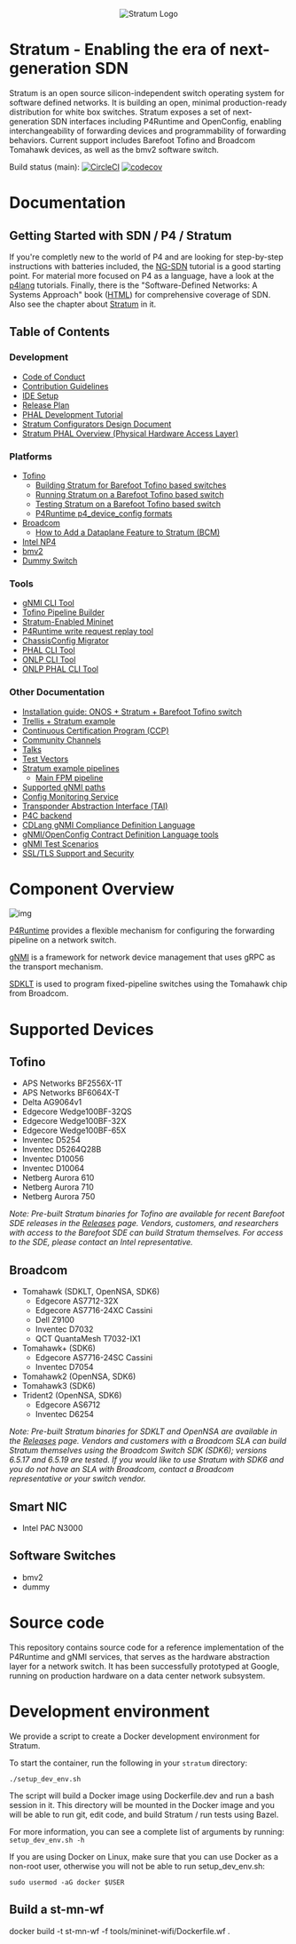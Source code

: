 <!--
Copyright 2018 Google LLC
Copyright 2018-present Open Networking Foundation

SPDX-License-Identifier: Apache-2.0
-->

<p align="center">
  <img alt="Stratum Logo" src="stratum/docs/images/stratum-logo.png">
</p>

# Stratum - Enabling the era of next-generation SDN

Stratum is an open source silicon-independent switch operating system for
software defined networks. It is building an open, minimal production-ready
distribution for white box switches. Stratum exposes a set of next-generation
SDN interfaces including P4Runtime and OpenConfig, enabling interchangeability
of forwarding devices and programmability of forwarding behaviors. Current
support includes Barefoot Tofino and Broadcom Tomahawk devices, as well as the
bmv2 software switch.

Build status (main): [![CircleCI](https://circleci.com/gh/stratum/stratum/tree/main.svg?style=svg)](https://circleci.com/gh/stratum/stratum/tree/main)
[![codecov](https://codecov.io/gh/stratum/stratum/branch/main/graph/badge.svg)](https://codecov.io/gh/stratum/stratum)

# Documentation

## Getting Started with SDN / P4 / Stratum

If you're completly new to the world of P4 and are looking for step-by-step
instructions with batteries included, the
[NG-SDN](https://github.com/opennetworkinglab/ngsdn-tutorial) tutorial is a good
starting point. For material more focused on P4 as a language, have a look at
the [p4lang](https://github.com/p4lang/tutorials) tutorials. Finally, there is
the "Software-Defined Networks: A Systems Approach" book
([HTML](https://sdn.systemsapproach.org/)) for comprehensive coverage of SDN.
Also see the chapter about
[Stratum](https://sdn.systemsapproach.org/stratum.html#thin-switch-os) in it.

## Table of Contents
### Development

- [Code of Conduct](/CODE_OF_CONDUCT.md)
- [Contribution Guidelines](/CONTRIBUTING.md)
- [IDE Setup](https://github.com/stratum/stratum/wiki/IDE-setup-for-development)
- [Release Plan](stratum/stratum/docs/release_plan.md)
- [PHAL Development Tutorial](/stratum/docs/phal_development_tutorial.md)
- [Stratum Configurators Design Document](/stratum/docs/configurators.md)
- [Stratum PHAL Overview (Physical Hardware Access Layer)](/stratum/docs/phal.md)

### Platforms

- [Tofino](/stratum/hal/bin/barefoot/README.md)
  - [Building Stratum for Barefoot Tofino based switches](/stratum/hal/bin/barefoot/README.build.md)
  - [Running Stratum on a Barefoot Tofino based switch](/stratum/hal/bin/barefoot/README.run.md)
  - [Testing Stratum on a Barefoot Tofino based switch](/stratum/hal/bin/barefoot/README.test.md)
  - [P4Runtime p4_device_config formats](/stratum/hal/bin/barefoot/README.pipeline.md)
- [Broadcom](/stratum/hal/bin/bcm/standalone/README.md)
  - [How to Add a Dataplane Feature to Stratum (BCM)](/stratum/docs/extenting_stratum_bcm.md)
- [Intel NP4](/stratum/hal/bin/np4intel/docker/README.md)
- [bmv2](/stratum/hal/bin/bmv2/README.md)
- [Dummy Switch](/stratum/hal/bin/dummy/README.md)

### Tools

- [gNMI CLI Tool](/stratum/tools/gnmi/README.md)
- [Tofino Pipeline Builder](/stratum/hal/bin/barefoot/README.pipeline.md#stratum-bfpipelineconfig-format-and-the-bfpipelinebuilder)
- [Stratum-Enabled Mininet](/tools/mininet/README.md)
- [P4Runtime write request replay tool](/stratum/tools/stratum_replay/README.md)
- [ChassisConfig Migrator](/stratum/hal/config/chassis_config_migrator.cc)
- [PHAL CLI Tool](/stratum/hal/lib/phal/phal_cli.cc)
- [ONLP CLI Tool](/stratum/hal/lib/phal/onlp/onlp_cli.cc)
- [ONLP PHAL CLI Tool](/stratum/hal/lib/phal/onlp/onlp_phal_cli.cc)

### Other Documentation

- [Installation guide: ONOS + Stratum + Barefoot Tofino switch](/stratum/docs/setup_guide_barefoot_tofino_onos.md)
- [Trellis + Stratum example](/tools/mininet/examples/trellis/README.md)
- [Continuous Certification Program (CCP)](https://wiki.opennetworking.org/display/COM/Stratum+Continuous+Certification+Program)
- [Community Channels](https://github.com/stratum/stratum/wiki/Discuss)
- [Talks](https://github.com/stratum/stratum/wiki/Talks)
- [Test Vectors](https://github.com/stratum/testvectors/blob/master/docs/testvectors_overview.md)
- [Stratum example pipelines](/stratum/pipelines/README.md)
  - [Main FPM pipeline](/stratum/pipelines/main/README.md)
- [Supported gNMI paths](/stratum/docs/gnmi/supported-paths.md)
- [Config Monitoring Service](/stratum/docs/gnmi/README.md)
- [Transponder Abstraction Interface (TAI)](/stratum/docs/tai/README.md)
- [P4C backend](/stratum/p4c_backends/README.md)
- [CDLang gNMI Compliance Definition Language](/stratum/testing/cdlang/g3doc/cdlang.md)
- [gNMI/OpenConfig Contract Definition Language tools](/stratum/testing/cdlang/README.md)
- [gNMI Test Scenarios](/stratum/testing/scenarios/README.md)
- [SSL/TLS Support and Security](/stratum/lib/security/README.md)

# Component Overview

![img](stratum/docs/images/stratum_architecture.png)

[P4Runtime](https://p4.org/p4-runtime) provides a flexible mechanism for
configuring the forwarding pipeline on a network switch.

[gNMI](https://github.com/openconfig/reference/tree/master/rpc/gnmi) is a
framework for network device management that uses gRPC as the transport
mechanism.

[SDKLT](https://github.com/Broadcom-Network-Switching-Software/SDKLT) is used
to program fixed-pipeline switches using the Tomahawk chip from Broadcom.

# Supported Devices

## Tofino

- APS Networks BF2556X-1T
- APS Networks BF6064X-T
- Delta AG9064v1
- Edgecore Wedge100BF-32QS
- Edgecore Wedge100BF-32X
- Edgecore Wedge100BF-65X
- Inventec D5254
- Inventec D5264Q28B
- Inventec D10056
- Inventec D10064
- Netberg Aurora 610
- Netberg Aurora 710
- Netberg Aurora 750

*Note: Pre-built Stratum binaries for Tofino are available for recent Barefoot
SDE releases in the [Releases](https://github.com/stratum/stratum/releases/latest)
page. Vendors, customers, and researchers with access to the Barefoot SDE can
build Stratum themselves. For access to the SDE, please contact an Intel
representative.*

## Broadcom

- Tomahawk (SDKLT, OpenNSA, SDK6)
    - Edgecore AS7712-32X
    - Edgecore AS7716-24XC Cassini
    - Dell Z9100
    - Inventec D7032
    - QCT QuantaMesh T7032-IX1
- Tomahawk+ (SDK6)
    - Edgecore AS7716-24SC Cassini
    - Inventec D7054
- Tomahawk2 (OpenNSA, SDK6)
- Tomahawk3 (SDK6)
- Trident2 (OpenNSA, SDK6)
    - Edgecore AS6712
    - Inventec D6254

*Note: Pre-built Stratum binaries for SDKLT and OpenNSA are available in the
[Releases](https://github.com/stratum/stratum/releases/latest) page. Vendors and
customers with a Broadcom SLA can build Stratum themselves using the Broadcom
Switch SDK (SDK6); versions 6.5.17 and 6.5.19 are tested. If you would like to
use Stratum with SDK6 and you do not have an SLA with Broadcom, contact a
Broadcom representative or your switch vendor.*

## Smart NIC

- Intel PAC N3000

## Software Switches

- bmv2
- dummy

# Source code

This repository contains source code for a reference implementation of
the P4Runtime and gNMI services, that serves as the hardware abstraction layer
for a network switch. It has been successfully prototyped at Google, running on
production hardware on a data center network subsystem.

# Development environment

We provide a script to create a Docker development environment for Stratum.

To start the container, run the following in your `stratum` directory:

    ./setup_dev_env.sh

The script will build a Docker image using Dockerfile.dev and run a bash session
in it. This directory will be mounted in the Docker image and you will be able
to run git, edit code, and build Stratum / run tests using Bazel.

For more information, you can see a complete list of arguments by running:
`setup_dev_env.sh -h`

If you are using Docker on Linux, make sure that you can use Docker as a
non-root user, otherwise you will not be able to run setup_dev_env.sh:

    sudo usermod -aG docker $USER

## Build a st-mn-wf 
docker build -t st-mn-wf -f tools/mininet-wifi/Dockerfile.wf .

